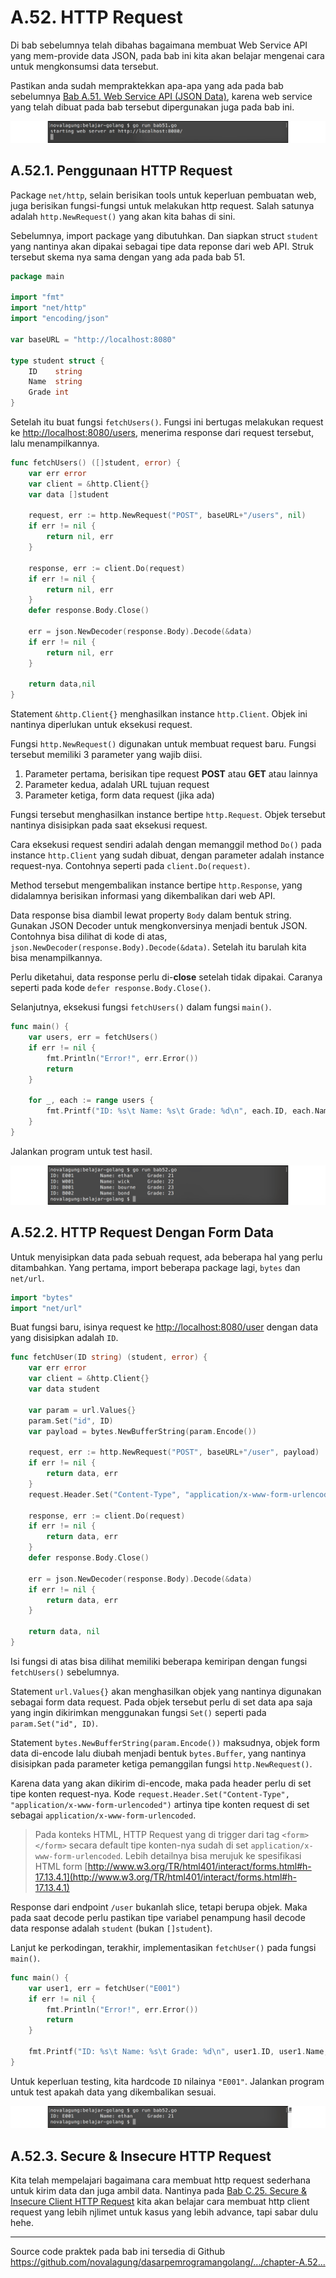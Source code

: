 # A.52. HTTP Request

Di bab sebelumnya telah dibahas bagaimana membuat Web Service API yang mem-provide data JSON, pada bab ini kita akan belajar mengenai cara untuk mengkonsumsi data tersebut.

Pastikan anda sudah mempraktekkan apa-apa yang ada pada bab sebelumnya [Bab A.51. Web Service API (JSON Data)](/51-web-json-api.html), karena web service yang telah dibuat pada bab tersebut dipergunakan juga pada bab ini.

![Jalankan web server](images/A.51_1_server.png)

## A.52.1. Penggunaan HTTP Request

Package `net/http`, selain berisikan tools untuk keperluan pembuatan web, juga berisikan fungsi-fungsi untuk melakukan http request. Salah satunya adalah `http.NewRequest()` yang akan kita bahas di sini.

Sebelumnya, import package yang dibutuhkan. Dan siapkan struct `student` yang nantinya akan dipakai sebagai tipe data reponse dari web API. Struk tersebut skema nya sama dengan yang ada pada bab 51.

```go
package main

import "fmt"
import "net/http"
import "encoding/json"

var baseURL = "http://localhost:8080"

type student struct {
    ID    string
    Name  string
    Grade int
}
```

Setelah itu buat fungsi `fetchUsers()`. Fungsi ini bertugas melakukan request ke [http://localhost:8080/users](http://localhost:8080/users), menerima response dari request tersebut, lalu menampilkannya.

```go
func fetchUsers() ([]student, error) {
	var err error
	var client = &http.Client{}
	var data []student

	request, err := http.NewRequest("POST", baseURL+"/users", nil)
	if err != nil {
		return nil, err
	}

	response, err := client.Do(request)
	if err != nil {
		return nil, err
	}
	defer response.Body.Close()

	err = json.NewDecoder(response.Body).Decode(&data)
	if err != nil {
		return nil, err
	}

	return data,nil
}
```

Statement `&http.Client{}` menghasilkan instance `http.Client`. Objek ini nantinya diperlukan untuk eksekusi request.

Fungsi `http.NewRequest()` digunakan untuk membuat request baru. Fungsi tersebut memiliki 3 parameter yang wajib diisi.

 1. Parameter pertama, berisikan tipe request **POST** atau **GET** atau lainnya
 2. Parameter kedua, adalah URL tujuan request
 3. Parameter ketiga, form data request (jika ada)

Fungsi tersebut menghasilkan instance bertipe `http.Request`. Objek tersebut nantinya disisipkan pada saat eksekusi request.

Cara eksekusi request sendiri adalah dengan memanggil method `Do()` pada instance `http.Client` yang sudah dibuat, dengan parameter adalah instance request-nya. Contohnya seperti pada `client.Do(request)`.

Method tersebut mengembalikan instance bertipe `http.Response`, yang didalamnya berisikan informasi yang dikembalikan dari web API.

Data response bisa diambil lewat property `Body` dalam bentuk string. Gunakan JSON Decoder untuk mengkonversinya menjadi bentuk JSON. Contohnya bisa dilihat di kode di atas, `json.NewDecoder(response.Body).Decode(&data)`. Setelah itu barulah kita bisa menampilkannya.

Perlu diketahui, data response perlu di-**close** setelah tidak dipakai. Caranya seperti pada kode `defer response.Body.Close()`.

Selanjutnya, eksekusi fungsi `fetchUsers()` dalam fungsi `main()`.

```go
func main() {
	var users, err = fetchUsers()
	if err != nil {
		fmt.Println("Error!", err.Error())
		return
	}

	for _, each := range users {
		fmt.Printf("ID: %s\t Name: %s\t Grade: %d\n", each.ID, each.Name, each.Grade)
	}
}
```

Jalankan program untuk test hasil.

![HTTP Request](images/A.52_1_http_request.png)

## A.52.2. HTTP Request Dengan Form Data

Untuk menyisipkan data pada sebuah request, ada beberapa hal yang perlu ditambahkan. Yang pertama, import beberapa package lagi, `bytes` dan `net/url`.

```go
import "bytes"
import "net/url"
```

Buat fungsi baru, isinya request ke [http://localhost:8080/user](http://localhost:8080/user) dengan data yang disisipkan adalah `ID`.

```go
func fetchUser(ID string) (student, error) {
	var err error
	var client = &http.Client{}
	var data student

	var param = url.Values{}
	param.Set("id", ID)
	var payload = bytes.NewBufferString(param.Encode())

	request, err := http.NewRequest("POST", baseURL+"/user", payload)
	if err != nil {
		return data, err
	}
	request.Header.Set("Content-Type", "application/x-www-form-urlencoded")

	response, err := client.Do(request)
	if err != nil {
		return data, err
	}
	defer response.Body.Close()

	err = json.NewDecoder(response.Body).Decode(&data)
	if err != nil {
		return data, err
	}

	return data, nil
}
```

Isi fungsi di atas bisa dilihat memiliki beberapa kemiripan dengan fungsi `fetchUsers()` sebelumnya.

Statement `url.Values{}` akan menghasilkan objek yang nantinya digunakan sebagai form data request. Pada objek tersebut perlu di set data apa saja yang ingin dikirimkan menggunakan fungsi `Set()` seperti pada `param.Set("id", ID)`.

Statement `bytes.NewBufferString(param.Encode())` maksudnya, objek form data di-encode lalu diubah menjadi bentuk `bytes.Buffer`, yang nantinya disisipkan pada parameter ketiga pemanggilan fungsi `http.NewRequest()`.

Karena data yang akan dikirim di-encode, maka pada header perlu di set tipe konten request-nya. Kode `request.Header.Set("Content-Type", "application/x-www-form-urlencoded")` artinya tipe konten request di set sebagai `application/x-www-form-urlencoded`.

> Pada konteks HTML, HTTP Request yang di trigger dari tag `<form></form>` secara default tipe konten-nya sudah di set `application/x-www-form-urlencoded`. Lebih detailnya bisa merujuk ke spesifikasi HTML form [http://www.w3.org/TR/html401/interact/forms.html#h-17.13.4.1](http://www.w3.org/TR/html401/interact/forms.html#h-17.13.4.1)

Response dari endpoint `/user` bukanlah slice, tetapi berupa objek. Maka pada saat decode perlu pastikan tipe variabel penampung hasil decode data response adalah `student` (bukan `[]student`).

Lanjut ke perkodingan, terakhir, implementasikan `fetchUser()` pada fungsi `main()`.

```go
func main() {
	var user1, err = fetchUser("E001")
	if err != nil {
		fmt.Println("Error!", err.Error())
		return
	}

	fmt.Printf("ID: %s\t Name: %s\t Grade: %d\n", user1.ID, user1.Name, user1.Grade)
}
```

Untuk keperluan testing, kita hardcode `ID` nilainya `"E001"`. Jalankan program untuk test apakah data yang dikembalikan sesuai.

![HTTP request Form Data](images/A.52_2_http_request_form_data.png)

## A.52.3. Secure & Insecure HTTP Request

Kita telah mempelajari bagaimana cara membuat http request sederhana untuk kirim data dan juga ambil data. Nantinya pada [Bab C.25. Secure & Insecure Client HTTP Request](/C-25-secure-insecure-client-http-request.html) kita akan belajar cara membuat http client request yang lebih njlimet untuk kasus yang lebih advance, tapi sabar dulu hehe.

---

<div class="source-code-link">
    <div class="source-code-link-message">Source code praktek pada bab ini tersedia di Github</div>
    <a href="https://github.com/novalagung/dasarpemrogramangolang/tree/master/chapter-A.52-http-request">https://github.com/novalagung/dasarpemrogramangolang/.../chapter-A.52...</a>
</div>
